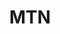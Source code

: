 ---
title: MTN
image: https://res.cloudinary.com/softcomux/image/upload/v1533672630/sfc/products/mtn.png
image_description: MTN logo
position: 8
---
